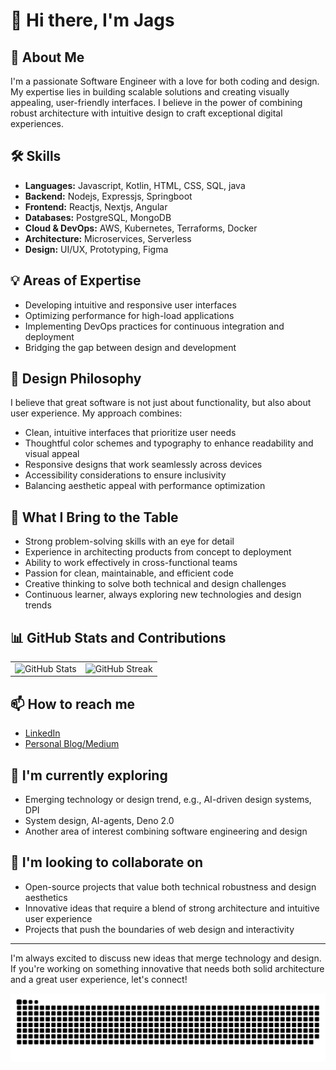 # 👋 Hi there, I'm Jags

## 🚀 About Me
I'm a passionate Software Engineer with a love for both coding and design. My expertise lies in building scalable solutions and creating visually appealing, user-friendly interfaces. I believe in the power of combining robust architecture with intuitive design to craft exceptional digital experiences.

## 🛠 Skills
- **Languages:** Javascript, Kotlin, HTML, CSS, SQL, java
- **Backend:** Nodejs, Expressjs, Springboot
- **Frontend:** Reactjs, Nextjs, Angular
- **Databases:** PostgreSQL, MongoDB
- **Cloud & DevOps:** AWS, Kubernetes, Terraforms, Docker
- **Architecture:** Microservices, Serverless
- **Design:** UI/UX, Prototyping, Figma

## 💡 Areas of Expertise
- Developing intuitive and responsive user interfaces
- Optimizing performance for high-load applications
- Implementing DevOps practices for continuous integration and deployment
- Bridging the gap between design and development

## 🎨 Design Philosophy
I believe that great software is not just about functionality, but also about user experience. My approach combines:
- Clean, intuitive interfaces that prioritize user needs
- Thoughtful color schemes and typography to enhance readability and visual appeal
- Responsive designs that work seamlessly across devices
- Accessibility considerations to ensure inclusivity
- Balancing aesthetic appeal with performance optimization

## 🌟 What I Bring to the Table
- Strong problem-solving skills with an eye for detail
- Experience in architecting products from concept to deployment
- Ability to work effectively in cross-functional teams
- Passion for clean, maintainable, and efficient code
- Creative thinking to solve both technical and design challenges
- Continuous learner, always exploring new technologies and design trends

## 📊 GitHub Stats and Contributions

<div align="center">
  <table>
    <tr>
      <td>
        <img src="https://github-readme-stats.vercel.app/api?username=jagadhis&show_icons=true&theme=radical" alt="GitHub Stats" />
      </td>
      <td>
        <img src="https://github-readme-streak-stats.herokuapp.com/?user=jagadhis&theme=radical" alt="GitHub Streak" />
      </td>
    </tr>
  </table>
</div>

## 📫 How to reach me
- [LinkedIn](https://www.linkedin.com/in/jagadhiswaran-devaraj/)
- [Personal Blog/Medium](https://medium.com/@jwaran78)

## 🌱 I'm currently exploring
- Emerging technology or design trend, e.g., AI-driven design systems, DPI
- System design, AI-agents, Deno 2.0
- Another area of interest combining software engineering and design

## 👯 I'm looking to collaborate on
- Open-source projects that value both technical robustness and design aesthetics
- Innovative ideas that require a blend of strong architecture and intuitive user experience
- Projects that push the boundaries of web design and interactivity

---

I'm always excited to discuss new ideas that merge technology and design. If you're working on something innovative that needs both solid architecture and a great user experience, let's connect!

<picture>
  <source media="(prefers-color-scheme: dark)" srcset="https://raw.githubusercontent.com/jagadhis/jagadhis/output/github-snake-dark.svg" />
  <source media="(prefers-color-scheme: light)" srcset="https://raw.githubusercontent.com/jagadhis/jagadhis/output/github-snake.svg" />
  <img alt="github-snake" src="https://raw.githubusercontent.com/jagadhis/jagadhis/output/github-snake.svg" />
</picture>

